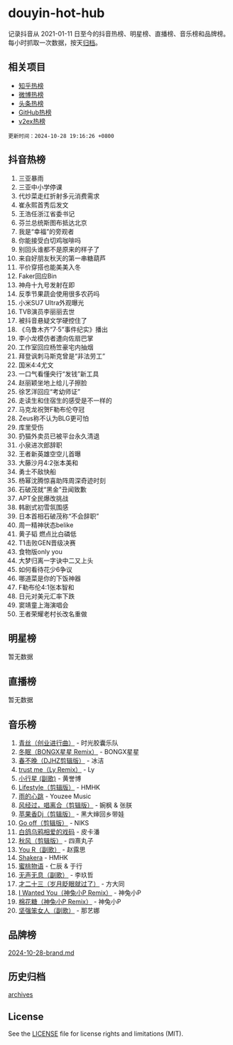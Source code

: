 # douyin-hot-hub

记录抖音从 2021-01-11 日至今的抖音热榜、明星榜、直播榜、音乐榜和品牌榜。每小时抓取一次数据，按天[归档](archives)。

## 相关项目

- [知乎热榜](https://github.com/lonnyzhang423/zhihu-hot-hub)
- [微博热榜](https://github.com/lonnyzhang423/weibo-hot-hub)
- [头条热榜](https://github.com/lonnyzhang423/toutiao-hot-hub)
- [GitHub热榜](https://github.com/lonnyzhang423/github-hot-hub)
- [v2ex热榜](https://github.com/lonnyzhang423/v2ex-hot-hub)


`更新时间：2024-10-28 19:16:26 +0800`

## 抖音热榜

1. 三亚暴雨
1. 三亚中小学停课
1. 代炒菜走红折射多元消费需求
1. 崔永熙首秀后发文
1. 王浩任浙江省委书记
1. 芬兰总统斯图布抵达北京
1. 我是“幸福”的旁观者
1. 你能接受白切鸡咖啡吗
1. 别回头谁都不是原来的样子了
1. 来自好朋友秋天的第一串糖葫芦
1. 平价穿搭也能美美入冬
1. Faker回应Bin
1. 神舟十九号发射在即
1. 反季节果蔬会使用很多农药吗
1. 小米SU7 Ultra外观曝光
1. TVB演员李丽丽去世
1. 被抖音悬疑文学硬控住了
1. 《乌鲁木齐“7·5”事件纪实》播出
1. 李小龙模仿者遭向佐扇巴掌
1. 工作室回应杨笠豪宅内抽烟
1. 拜登讽刺马斯克曾是“非法劳工”
1. 国米4:4尤文
1. 一口气看懂央行“发钱”新工具
1. 赵丽颖坐地上给儿子擦脸
1. 徐艺洋回应“考幼师证”
1. 走读生和住宿生的感受是不一样的
1. 马克龙祝贺F勒布伦夺冠
1. Zeus称不认为BLG更可怕
1. 库里受伤
1. 扔猫外卖员已被平台永久清退
1. 小泉进次郎辞职
1. 王者新英雄空空儿首曝
1. 大藤沙月4:2张本美和
1. 勇士不敌快船
1. 杨幂沈腾惊喜助阵周深奇迹时刻
1. 石破茂就“黑金”丑闻致歉
1. APT全民爆改挑战
1. 韩剧式初雪氛围感
1. 日本首相石破茂称“不会辞职”
1. 周一精神状态belike
1. 黄子韬 燃点比白磷低
1. T1击败GEN晋级决赛
1. 食物版only you
1. 大梦归离一字诀中二又上头
1. 如何看待花少6争议
1. 哪道菜是你的下饭神器
1. F勒布伦4:1张本智和
1. 日元对美元汇率下跌
1. 窦靖童上海演唱会
1. 王者荣耀老村长改名重做

## 明星榜

暂无数据

## 直播榜

暂无数据

## 音乐榜

1. [青丝（创业进行曲）](https://sf5-hl-cdn-tos.douyinstatic.com/obj/tos-cn-ve-2774/ooYARJB5iBRNhCOkDsS3BAKW91CIMoQfwzwKLi) - 时光胶囊乐队
1. [冬眠（BONGX星星 Remix）](https://sf5-hl-cdn-tos.douyinstatic.com/obj/tos-cn-ve-2774/oMCfFFoE3LwQ7agAgOIG4ieExqkeAsxNBEkLdz) - BONGX星星
1. [春不晚（DJHZ剪辑版）](https://sf6-cdn-tos.douyinstatic.com/obj/tos-cn-ve-2774/osEZa7YZ6wNo9QDABgfGFaCQKRQTNafsBJDnKt) - 冰洁
1. [trust me（Ly Remix）](https://sf3-cdn-tos.douyinstatic.com/obj/tos-cn-ve-2774/oUo1M8fz5AfmMSExABQQKFE0eCMWgsiccfqrMA) - Ly
1. [小行星 (副歌)](https://sf5-hl-cdn-tos.douyinstatic.com/obj/tos-cn-ve-2774/oArWEvgkJwVsB0KMIw6iBsAoHAciIjJqzWeTQr) - 黄誉博
1. [Lifestyle（剪辑版）](https://sf5-hl-cdn-tos.douyinstatic.com/obj/tos-cn-ve-2774/owfqGgjwG3V5lCLaAIezFMeg3LtuKNBaZKgzPV) - HMHK
1. [雨的心跳](https://sf5-hl-cdn-tos.douyinstatic.com/obj/tos-cn-ve-2774/o0vI5NZuiJgxWIQQFhXO0RTrsiIAsBSiMIECz) - Youzee Music
1. [风经过，唱离合（剪辑版）](https://sf5-hl-cdn-tos.douyinstatic.com/obj/tos-cn-ve-2774/okllg5DG2MmUF3aiiDfBZx6ZLvfwOTtbCEAHyI) - 婉枫 & 张朕
1. [苹果香Dj（剪辑版）](https://sf5-hl-cdn-tos.douyinstatic.com/obj/tos-cn-ve-2774/oEeIEQbYGAOspCTRAIeYF4Ok8LgZ8NBaRe4ztR) - 黑大婶回乡带娃
1. [Go off（剪辑版）](https://sf5-hl-cdn-tos.douyinstatic.com/obj/tos-cn-ve-2774/oYLJZTCGnIQBt2BsMBCFksOEMnDQesCr2gfZ7N) - NIKS
1. [白鸽乌鸦相爱的戏码](https://sf5-hl-cdn-tos.douyinstatic.com/obj/tos-cn-ve-2774/oMVVEf6eDAOmFtNtCsEqKpIorBDM8Nkg6TZRqC) - 皮卡潘
1. [秋风（剪辑版）](https://sf3-cdn-tos.douyinstatic.com/obj/tos-cn-ve-2774/ocGaU84LfAfzMd2wbXdQFpCGhBiXg82JNMRRie) - 四熹丸子
1. [You R（副歌）](https://sf5-hl-cdn-tos.douyinstatic.com/obj/tos-cn-ve-2774/oc0MZn9aEfLkCFLIxKQQcgBjS9mBBuDttYPfZ1) - 赵露思
1. [Shakera](https://sf3-cdn-tos.douyinstatic.com/obj/tos-cn-ve-2774/ocKtEBgQ8FiQCBDf3nj9Z9gEGEQ4fAZDYEocLY) - HMHK
1. [蜜桃物语](https://sf6-cdn-tos.douyinstatic.com/obj/tos-cn-ve-2774/oIhOSCZtIACtYU4XQkngiW9kCBfVD1Fz9IYeqL) - 仁辰 & 于行
1. [无声无息（副歌）](https://sf5-hl-cdn-tos.douyinstatic.com/obj/tos-cn-ve-2774/osmzBBdYMBoz2NHW7AYiZEErnITswCiYzuA3Nf) - 李玖哲
1. [才二十三（岁月眨眼就过了）](https://sf5-hl-cdn-tos.douyinstatic.com/obj/tos-cn-ve-2774/oYAvkTrUXEBMWYUbL3nl8i01MJ5skiIZASC2H) - 方大同
1. [I Wanted You（神兔小P Remix）](https://sf5-hl-cdn-tos.douyinstatic.com/obj/tos-cn-ve-2774/o4CAubmDQdZeEkstFnCvKIMDag8D2BSBOjfNuh) - 神兔小P
1. [棉花糖（神兔小P Remix）](https://sf5-hl-cdn-tos.douyinstatic.com/obj/tos-cn-ve-2774/o0pEDf1GaEfEYJ1FbgOAFCITQ1zeFD3kgBWGcG) - 神兔小P
1. [坚强笨女人（副歌）](https://sf5-hl-cdn-tos.douyinstatic.com/obj/tos-cn-ve-2774/ospNInQiZvGWyBVg5zkNsAMct5uJIg1CrZiPL) - 那艺娜

## 品牌榜

[2024-10-28-brand.md](archives/2024-10-28-brand.md)

## 历史归档

[archives](archives)

## License

See the [LICENSE](LICENSE) file for license rights and limitations (MIT).
